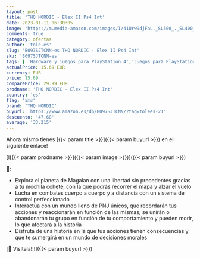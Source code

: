```yaml
---
layout: post
title: 'THQ NORDIC - Elex II Ps4 Int'
date: 2023-01-11 06:30:05
image: 'https://m.media-amazon.com/images/I/41Urw9djFaL._SL500_._SL400_.jpg'
comments: true
category: ofertas
author: 'tole.es'
slug: 'B097SJTCNN-es THQ NORDIC - Elex II Ps4 Int'
sku: 'B097SJTCNN-es'
tags: [ 'Hardware y juegos para PlayStation 4','Juegos para PlayStation 4','Videojuegos','ps4','thq nordic','🇪🇸', ]
actualPrice: 15.69 EUR
currency: EUR
price: 15.69
comparePrice: 29.99 EUR
prodname: 'THQ NORDIC - Elex II Ps4 Int'
country: 'es'
flag: '🇪🇸'
brand: 'THQ NORDIC'
buyurl: 'https://www.amazon.es/dp/B097SJTCNN/?tag=tolees-21'
descuento: '47.68'
average: '33.215'
---
```


Ahora mismo tienes [{{< param title >}}]({{< param buyurl >}}) en el siguiente enlace!

[![{{< param prodname >}}]({{< param image >}})]({{< param buyurl >}})

🔎:

- Explora el planeta de Magalan con una libertad sin precedentes gracias a tu mochila cohete, con la que podrás recorrer el mapa y alzar el vuelo
- Lucha en combates cuerpo a cuerpo y a distancia con un sistema de control perfeccionado
- Interactúa con un mundo lleno de PNJ únicos, que recordarán tus acciones y reaccionarán en función de las mismas; se unirán o abandonarán tu grupo en función de tu comportamiento y pueden morir, lo que afectará a la historia
- Disfruta de una historia en la que tus acciones tienen consecuencias y que te sumergirá en un mundo de decisiones morales

[🛒 Visítala!!!]({{< param buyurl >}})
